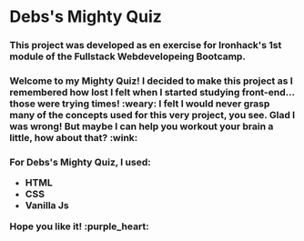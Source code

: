 # Debs's Mighty Quiz

<h3>This project was developed as en exercise for Ironhack's 1st module of the Fullstack Webdevelopeing Bootcamp.</h3>

<h3>Welcome to my Mighty Quiz! I decided to make this project as I remembered how lost I felt when I started studying front-end... those were trying times! :weary: I felt I would never grasp many of the concepts used for this very project, you see. Glad I was wrong! But maybe I can help you workout your brain a little, how about that? :wink: </h3>


<h3>For Debs's Mighty Quiz, I used:
<ul> 
<li>HTML</li>
<li>CSS</li>
<li>Vanilla Js</li>
</ul>
 Hope you like it! :purple_heart:
</h3>